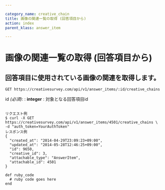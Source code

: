 ```yaml
---

category_name: creative_chain
title: 画像の関連一覧の取得 (回答項目から)
action: index
parent_klass: answer_item

---
```


# 画像の関連一覧の取得 (回答項目から)

## 回答項目に使用されている画像の関連を取得します。

`GET https://creativesurvey.com/api/v1/answer_items/:id/creative_chains`

id _(必須)_:
: __integer__
: 対象となる回答項目id

~~~

リクエスト例
$ curl -X GET https://creativesurvey.com/api/v1/answer_items/4501/creative_chains \
-d "auth_token=YourAuthToken"
レスポンス例
{
  "created_at": "2014-04-29T23:09:23+09:00",
  "updated_at": "2014-05-28T12:46:25+09:00",
  "id": 9650,
  "creative_id": 3,
  "attachable_type": "AnswerItem",
  "attachable_id": 4501
}

~~~

 
~~~
def ruby_code
  # ruby code goes here
end
~~~

　
　
